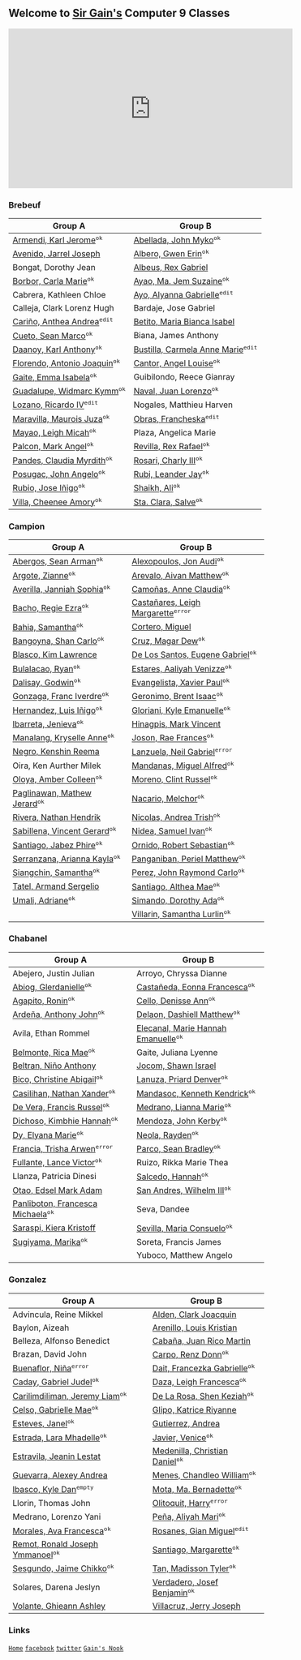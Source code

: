 ## Welcome to [Sir Gain's](https://641n.github.io/) Computer 9 Classes

<iframe width="560" height="315" src="https://www.youtube.com/embed/8Gv0H-vPoDc" title="YouTube video player" frameborder="0" allow="accelerometer; autoplay; clipboard-write; encrypted-media; gyroscope; picture-in-picture" allowfullscreen></iframe><br>

### Brebeuf

| Group A | Group B | 
|---------|---------|
| [Armendi, Karl Jerome](https://jekjekarmendi.github.io/)<sup>`ok`</sup> | [Abellada, John Myko](https://gudmornin.github.io/)<sup>`ok`</sup> |
| [Avenido, Jarrel Joseph](https://ja-rr.github.io/Tenku/) | [Albero, Gwen Erin](https://gwerinuwu4613.github.io/Gwen.github.io/)<sup>`ok`</sup> |
| Bongat, Dorothy Jean | [Albeus, Rex Gabriel](https://aurumgd.github.io/Gold.github.io/) |
| [Borbor, Carla Marie](https://github.com/nerfgone)<sup>`ok`</sup> | [Ayao, Ma. Jem Suzaine](https://mjxxmie.github.io/)<sup>`ok`</sup> |
| Cabrera, Kathleen Chloe | [Ayo, Alyanna Gabrielle](https://choccymilkue.github.io/choccymilkue/)<sup>`edit`</sup> |
| Calleja, Clark Lorenz Hugh | Bardaje, Jose Gabriel |
| [Cariño, Anthea Andrea](https://akaririn96.github.io/Akaris-website/)<sup>`edit`</sup> | [Betito, Maria Bianca Isabel](https://bncasbl.github.io/) |
| [Cueto, Sean Marco](https://seanmarconcueto.github.io/sean/)<sup>`ok`</sup> | Biana, James Anthony |
| [Daanoy, Karl Anthony](https://kael04.github.io/)<sup>`ok`</sup> | [Bustilla, Carmela Anne Marie](https://vcaramela.github.io/)<sup>`edit`</sup> |
| [Florendo, Antonio Joaquin](https://lelite2150.github.io/)<sup>`ok`</sup> | [Cantor, Angel Louise](https://louiseaa.github.io/)<sup>`ok`</sup> |
| [Gaite, Emma Isabela](https://uwuwukid.github.io/uwuwu.github.io/)<sup>`ok`</sup> | Guibilondo, Reece Gianray |
| [Guadalupe, Widmarc Kymm](https://kkmymm.github.io/)<sup>`ok`</sup> | [Naval, Juan Lorenzo](https://lorenzoenzy.github.io/JuanLorenzo.github.io/)<sup>`ok`</sup> |
| [Lozano, Ricardo IV](https://xenn06.github.io/samplexen/)<sup>`edit`</sup> | Nogales, Matthieu Harven |
| [Maravilla, Maurois Juza](https://maurois127.github.io/Dzone/)<sup>`ok`</sup> | [Obras, Francheska](https://frakooob.github.io/)<sup>`edit`</sup> |
| [Mayao, Leigh Micah](https://15lhs.github.io/)<sup>`ok`</sup> | Plaza, Angelica Marie |
| [Palcon, Mark Angel](https://mmaarrk.github.io/)<sup>`ok`</sup> | [Revilla, Rex Rafael](http://rexrevre.github.io/)<sup>`ok`</sup> |
| [Pandes, Claudia Myrdith](https://diasednap.github.io/laurel/)<sup>`ok`</sup> | [Rosari, Charly III](https://cqthirdy824.github.io/brebeuf-b/)<sup>`ok`</sup> |
| [Posugac, John Angelo](https://tom-atoo.github.io/)<sup>`ok`</sup> | [Rubi, Leander Jay](https://leanderjgr.github.io/)<sup>`ok`</sup> |
| [Rubio, Jose Iñigo](http://ni60145.github.io/)<sup>`ok`</sup> | [Shaikh, Ali](https://riku462.github.io/)<sup>`ok`</sup> |
| [Villa, Cheenee Amory](https://cheeneevilla.github.io/)<sup>`ok`</sup> | [Sta. Clara, Salve](https://vhiel18.github.io/)<sup>`ok`</sup> |

### Campion

| Group A | Group B |
|---------|---------|
| [Abergos, Sean Arman](https://seanabr.github.io/)<sup>`ok`</sup> | [Alexopoulos, Jon Audi](https://johnandy-11.github.io/Chess/)<sup>`ok`</sup> |
| [Argote, Zianne](https://ziianne.github.io/)<sup>`ok`</sup> | [Arevalo, Aivan Matthew](http://saltedspice.github.io/)<sup>`ok`</sup> |
| [Averilla, Janniah Sophia](https://sophii-33.github.io/)<sup>`ok`</sup> | [Camoñas, Anne Claudia](https://eysfmx.github.io/)<sup>`ok`</sup> |
| [Bacho, Regie Ezra](https://erzark.github.io/)<sup>`ok`</sup> | [Castañares, Leigh Margarette](https://lmscedu.github.io/campion-b/)<sup>`error`</sup> |
| [Bahia, Samantha](https://bahia19113.github.io/)<sup>`ok`</sup> | [Cortero, Miguel](https://miguel-cortero.github.io/3D.github.io/) |
| [Bangoyna, Shan Carlo](https://shanbangz.github.io/B4ngz.github.io/)<sup>`ok`</sup> | [Cruz, Magar Dew](https://margxa.github.io/)<sup>`ok`</sup> |
| [Blasco, Kim Lawrence](https://kimblasco.github.io/) | [De Los Santos, Eugene Gabriel](https://eudlsph.github.io/eudlsph4.github.io/)<sup>`ok`</sup> |
| [Bulalacao, Ryan](https://mithci.github.io/)<sup>`ok`</sup> | [Estares, Aaliyah Venizze](https://estaresaal.github.io/)<sup>`ok`</sup> |
| [Dalisay, Godwin](https://godwinos.github.io/)<sup>`ok`</sup> | [Evangelista, Xavier Paul](https://xebeb.github.io/XavierEvangelista_CampionB/)<sup>`ok`</sup> |
| [Gonzaga, Franc Iverdre](https://iverdre.github.io/)<sup>`ok`</sup> | [Geronimo, Brent Isaac](https://brentisaacgeronimo.github.io/br3nt/)<sup>`ok`</sup> |
| [Hernandez, Luis Iñigo](https://inigo101.github.io/inigo101/)<sup>`ok`</sup> | [Gloriani, Kyle Emanuelle](https://ky73d147.github.io/Recruitment-Hub/)<sup>`ok`</sup> |
| [Ibarreta, Jenieva](https://i43yuna.github.io/)<sup>`ok`</sup> | [Hinagpis, Mark Vincent](https://mrk-hinagpis.github.io/MRK-HINAGPIS/) |
| [Manalang, Kryselle Anne](https://kaileebelz.github.io/kwonk4i.github.io/)<sup>`ok`</sup> | [Joson, Rae Frances](https://raejoson.github.io/)<sup>`ok`</sup> |
| [Negro, Kenshin Reema](https://ripknshn.github.io/) | [Lanzuela, Neil Gabriel](https://github.com/g4br13lb/hello-world)<sup>`error`</sup> |
| Oira, Ken Aurther Milek | [Mandanas, Miguel Alfred](https://miguel-mandanas.github.io/miggytozaki.github.io/)<sup>`ok`</sup> |
| [Oloya, Amber Colleen](https://am-collee.github.io/)<sup>`ok`</sup> | [Moreno, Clint Russel](https://clintmoreno.github.io/Egg/)<sup>`ok`</sup> |
| [Paglinawan, Mathew Jerard](https://mjuwu.github.io/)<sup>`ok`</sup> | [Nacario, Melchor](https://nacario.github.io/641ngithub.com/)<sup>`ok`</sup> |
| [Rivera, Nathan Hendrik](https://lezzgotan.github.io/) | [Nicolas, Andrea Trish](https://dreanicls.github.io/Andrea-s-Asian-Drama-Watchlist-kit/)<sup>`ok`</sup> |
| [Sabillena, Vincent Gerard](https://v1nce72.github.io/)<sup>`ok`</sup> | [Nidea, Samuel Ivan](https://samunidea.github.io/)<sup>`ok`</sup> |
| [Santiago, Jabez Phire](https://amcsantiago.github.io/)<sup>`ok`</sup> | [Ornido, Robert Sebastian](http://bastyornido.github.io/)<sup>`ok`</sup> |
| [Serranzana, Arianna Kayla](https://akreideprinz.github.io/anyaslungs/)<sup>`ok`</sup> | [Panganiban, Periel Matthew](https://matthiaspangiban.github.io/MAWInc/#)<sup>`ok`</sup> |
| [Siangchin, Samantha](https://shamshangchuan.github.io/NieR-Automata/#)<sup>`ok`</sup> | [Perez, John Raymond Carlo](https://ijiray.github.io/)<sup>`ok`</sup> |
| [Tatel, Armand Sergelio](https://armandtatel.github.io/) | [Santiago, Althea Mae](https://amcsantiago.github.io/)<sup>`ok`</sup> |
| [Umali, Adriane](https://4idr74n3.github.io/)<sup>`ok`</sup> | [Simando, Dorothy Ada](https://da-arcsim.github.io/)<sup>`ok`</sup> |
|  | [Villarin, Samantha Lurlin](http://samantha-villarin.github.io/)<sup>`ok`</sup> |

### Chabanel

| Group A | Group B | 
|---------|---------|
| Abejero, Justin Julian | Arroyo, Chryssa Dianne |
| [Abiog, Glerdanielle](https://glergahh.github.io/)<sup>`ok`</sup> | [Castañeda, Eonna Francesca](https://eonnna.github.io/)<sup>`ok`</sup> |
| [Agapito, Ronin](https://ron1nn.github.io/)<sup>`ok`</sup> | [Cello, Denisse Ann](https://denicann.github.io/)<sup>`ok`</sup> |
| [Ardeña, Anthony John](https://aja07.github.io/)<sup>`ok`</sup> | [Delaon, Dashiell Matthew](https://daassshhh.github.io/Daassshhhgithub.com/)<sup>`ok`</sup> |
| Avila, Ethan Rommel | [Elecanal, Marie Hannah Emanuelle](https://mariehannah.github.io/)<sup>`ok`</sup> |
| [Belmonte, Rica Mae](https://rgaor.github.io/rGaorica.github.io/)<sup>`ok`</sup> | Gaite, Juliana Lyenne |
| [Beltran, Niño Anthony](https://ninslg2.github.io/) | [Jocom, Shawn Israel](https://shawn-israel.github.io/) |
| [Bico, Christine Abigail](https://dumplingss00.github.io/dumplingss00/)<sup>`ok`</sup> | [Lanuza, Priard Denver](https://banbbb.github.io/bannbbb.github.io/)<sup>`ok`</sup> |
| [Casilihan, Nathan Xander](https://nathanowo.github.io/)<sup>`ok`</sup> | [Mandasoc, Kenneth Kendrick](https://c0fee.github.io/)<sup>`ok`</sup> |
| [De Vera, Francis Russel](https://francisdevera2007.github.io/)<sup>`ok`</sup> | [Medrano, Lianna Marie](https://li4nn4.github.io/)<sup>`ok`</sup> |
| [Dichoso, Kimbhie Hannah](https://averagestudent3.github.io/)<sup>`ok`</sup> | [Mendoza, John Kerby](https://john-kerby.github.io/)<sup>`ok`</sup> |
| [Dy, Elyana Marie](https://yanie-uwu.github.io/Yanie-uwu/)<sup>`ok`</sup> | [Neola, Rayden](https://rayynnnn.github.io/)<sup>`ok`</sup> |
| [Francia, Trisha Arwen](https://github.com/treshyy)<sup>`error`</sup> | [Parco, Sean Bradley](https://parc0.github.io/Coparc.github.io/)<sup>`ok`</sup> |
| [Fullante, Lance Victor](https://sioptimum-pride.github.io/Classified-Docs/)<sup>`ok`</sup> | Ruizo, Rikka Marie Thea |
| Llanza, Patricia Dinesi | [Salcedo, Hannah](https://aespaghetti.github.io/)<sup>`ok`</sup> |
| [Otao, Edsel Mark Adam](https://happiboy.github.io/) | [San Andres, Wilhelm III](https://github.com/Wilhelm29/Wilhelm29.github.io)<sup>`ok`</sup> |
| [Panliboton, Francesca Michaela](https://nejiiiii.github.io/)<sup>`ok`</sup> | Seva, Dandee |
| [Saraspi, Kiera Kristoff](https://476kk.github.io/467kk.github.io/) | [Sevilla, Maria Consuelo](https://c0nsuel0.github.io/c0nsuelo.github.io/)<sup>`ok`</sup> |
| [Sugiyama, Marika](https://psychochild613.github.io/PsychoChild613/)<sup>`ok`</sup> | Soreta, Francis James |
|  | Yuboco, Matthew Angelo |


### Gonzalez

| Group A | Group B | 
|---------|---------|
| Advincula, Reine Mikkel | [Alden, Clark Joacquin](https://clarkjoacquin.github.io/ClarkJoacquin-github.io/) |
| Baylon, Aizeah | [Arenillo, Louis Kristian](http://lou1s69.github.io/) |
| Belleza, Alfonso Benedict | [Cabaña, Juan Rico Martin]() |
| Brazan, David John | [Carpo, Renz Donn](https://yurithewinner.github.io/)<sup>`ok`</sup> |
| [Buenaflor, Niña](https://yyynaa.github.io/)<sup>`error`</sup> | [Dait, Francezka Gabrielle](https://fr1nce.github.io/)<sup>`ok`</sup> |
| [Caday, Gabriel Judel](https://gabrielcaday.github.io/gjcadayinfo/)<sup>`ok`</sup> | [Daza, Leigh Francesca](https://lfdaza.github.io/IamLeighD/#)<sup>`ok`</sup> |
| [Carilimdiliman, Jeremy Liam](https://jlkarim.github.io/)<sup>`ok`</sup> | [De La Rosa, Shen Keziah](https://shnndlr.github.io/)<sup>`ok`</sup> |
| [Celso, Gabrielle Mae](https://gmcel.github.io/gmcel-github.io/)<sup>`ok`</sup> | [Glipo, Katrice Riyanne](https://k4tr1c3.github.io/) |
| [Esteves, Janel](https://jaene12.github.io/)<sup>`ok`</sup> | [Gutierrez, Andrea](https://andreanpg.github.io/) |
| [Estrada, Lara Mhadelle](https://eskeshiri.github.io/)<sup>`ok`</sup> | [Javier, Venice](https://jvvenice.github.io/jvvenice/)<sup>`ok`</sup> |
| [Estravila, Jeanin Lestat](https://jlestravila.github.io/) | [Medenilla, Christian Daniel](http://cydros.github.io/)<sup>`ok`</sup> |
| [Guevarra, Alexey Andrea](https://alguevarra.github.io/) | [Menes, Chandleo William](https://8-ball-pool.github.io/)<sup>`ok`</sup> |
| [Ibasco, Kyle Dan](https://github.com/Kdibasco/KDIrcguy.github.io)<sup>`empty`</sup> | [Mota, Ma. Bernadette](https://ma-badeth.github.io/)<sup>`ok`</sup> |
| Llorin, Thomas John | [Olitoquit, Harry](https://github.com/h4rrybanana/harryolitokitzz.github.io/blob/0e377e0595e0ca39be5848838fef624f6e132c96/index.md)<sup>`error`</sup> |
| Medrano, Lorenzo Yani | [Peña, Aliyah Mari](http://32115000.github.io/)<sup>`ok`</sup> |
| [Morales, Ava Francesca](https://afsales.github.io/Afsales.github/)<sup>`ok`</sup> | [Rosanes, Gian Miguel](https://gmrosanes.github.io/)<sup>`edit`</sup> |
| [Remot, Ronald Joseph Ymmanoel](https://rjymmanoel.github.io/)<sup>`ok`</sup> | [Santiago, Margarette](https://margasntg.github.io/)<sup>`ok`</sup> |
| [Sesgundo, Jaime Chikko](https://JCSes.github.io/)<sup>`ok`</sup> | [Tan, Madisson Tyler](https://gitan-hub.github.io/)<sup>`ok`</sup> |
| Solares, Darena Jeslyn | [Verdadero, Josef Benjamin](https://verdz9.github.io/)<sup>`ok`</sup> |
| [Volante, Ghieann Ashley](https://yelshagavie.github.io/) | [Villacruz, Jerry Joseph](https://jjrvillacruz.github.io/JJrVillacruZ/) |


### Links

[`Home`](https://641n.github.io/)
[`facebook`](https://www.facebook.com/sirgain)
[`twitter`](https://www.twitter.com/sirgain)
[`Gain's Nook`](http://sirgain.droppages.com/)


